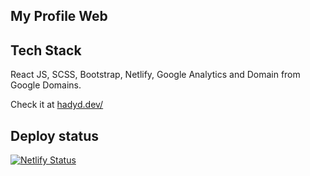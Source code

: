 ## My Profile Web
## Tech Stack

React JS, SCSS, Bootstrap, Netlify, Google Analytics and Domain from Google Domains.

Check it at [hadyd.dev/](https://www.hadyd.dev)

## Deploy status
[![Netlify Status](https://api.netlify.com/api/v1/badges/edeb6abb-7b6c-4610-94ad-08e4419e1cce/deploy-status)](https://app.netlify.com/sites/hadyd/deploys)
